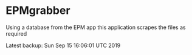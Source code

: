# EPMgrabber
Using a database from the EPM app this application scrapes the files as required


Latest backup: Sun Sep 15 16:06:01 UTC 2019
